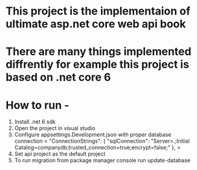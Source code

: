 # This project is the implementaion of ultimate asp.net core web api book
# There are many things implemented diffrently for example this project is based on .net core 6

# How to run - 
1. Install .net 6 sdk
2. Open the project in visual studio
3. Configure appsettings.Development.json with proper database connection < "ConnectionStrings": { "sqlConnection": "Server=.;Initial Catalog=companydb;trusted_connection=true;encrypt=false;" }, >
4. Set api project as the default project
5. To run migration from package manager console run update-database
